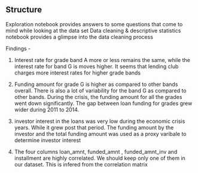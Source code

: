 ## Structure
Exploration notebook provides answers to some questions that come to mind while looking at the data set
Data cleaning & descriptive statistics notebook provides a glimpse into the data cleaning process

Findings - 
1.  Interest rate for grade band A more or less remains the same, 
while the interest rate for band G is moves higher. It seems that lending club charges more interest 
rates for higher grade bands

2. Funding amount for grade G is higher as compared to other bands overall. 
There is also a lot of variability for the band G as compared to other bands. 
During the crisis, the funding amount for all the grades went down significantly. 
The gap between loan funding for grades grew wider during 2011 to 2014. 

3. investor interest in the loans was very low during the economic crisis years. 
While it grew post that period. The funding amount by the investor and the total funding amount 
was used as a proxy varibale to determine investor interest

4. The four columns loan_amnt, funded_amnt , funded_amnt_inv and installment are highly correlated. 
We should keep only one of them in our dataset. This is infered from the correlation matrix
